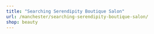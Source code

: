 ```yaml
---
title: "Searching Serendipity Boutique Salon"
url: /manchester/searching-serendipity-boutique-salon/
shop: beauty
---
```

